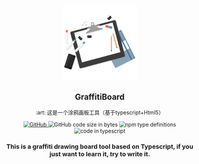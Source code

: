 ﻿<div align="center">
  <p align="center">
    <img width="200" height="200" src="GBlogo.jpg">
  </p>
  <h2 align="center">GraffitiBoard</h2>
  <p align="center">:art: 这是一个涂鸦画板工具（基于typescript+Html5）</p>
  <a href="https://github.com/wangqiaoqiaogithub/GraffitiBoard/blob/master/LICENSE">
    <img alt="GitHub" src="https://img.shields.io/github/license/wangqiaoqiaogithub/GraffitiBoard.svg?color=%64d47c&style=flat-square">
  <a>
    <img alt="GitHub code size in bytes" src="https://img.shields.io/github/languages/code-size/wangqiaoqiaogithub/GraffitiBoard.svg?style=flat-square&color=%61f681">
  </a>
  <a>
    <img alt="npm type definitions" src="https://img.shields.io/badge/node-%3E%3D6.0-green.svg?style=flat-square">
  </a>
  <a>
    <img alt="code in typescript" src="https://img.shields.io/badge/%3C%2F%3E-Typescript-blue.svg?style=flat-square">
  </a>
</div>
<div>
  <h3 align="center">
    This is a graffiti drawing board tool based on Typescript, if you just want to learn it, try to write it.
  </h3>
</div>